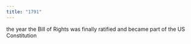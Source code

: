 ```yaml
---
title: "1791"
---
```

the year the Bill of Rights was finally ratified and became part of the US Constitution

